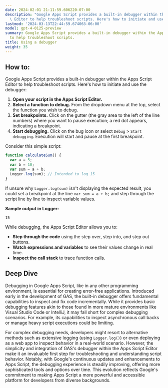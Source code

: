 ```yaml
---
date: 2024-02-01 21:11:59.606220-07:00
description: "Google Apps Script provides a built-in debugger within the Apps Script\
  \ Editor to help troubleshoot scripts. Here's how to initiate and use the debugger:\u2026"
lastmod: '2024-03-13T22:44:59.674063-06:00'
model: gpt-4-0125-preview
summary: Google Apps Script provides a built-in debugger within the Apps Script Editor
  to help troubleshoot scripts.
title: Using a debugger
weight: 35
---
```


## How to:
Google Apps Script provides a built-in debugger within the Apps Script Editor to help troubleshoot scripts. Here's how to initiate and use the debugger:

1. **Open your script in the Apps Script Editor.**
2. **Select a function to debug.** From the dropdown menu at the top, select the function you wish to debug.
3. **Set breakpoints.** Click on the gutter (the gray area to the left of the line numbers) where you want to pause execution; a red dot appears, indicating a breakpoint.
4. **Start debugging.** Click on the bug icon or select `Debug` > `Start debugging`. Execution will start and pause at the first breakpoint.

Consider this simple script:

```javascript
function calculateSum() {
  var a = 5;
  var b = 10;
  var sum = a + b;
  Logger.log(sum); // Intended to log 15
}
```

If unsure why `Logger.log(sum)` isn't displaying the expected result, you could set a breakpoint at the line `var sum = a + b;` and step through the script line by line to inspect variable values.

**Sample output in Logger:**

```plain
15
```

While debugging, the Apps Script Editor allows you to:

- **Step through the code** using the step over, step into, and step out buttons.
- **Watch expressions and variables** to see their values change in real time.
- **Inspect the call stack** to trace function calls.

## Deep Dive
Debugging in Google Apps Script, like in any other programming environment, is essential for creating error-free applications. Introduced early in the development of GAS, the built-in debugger offers fundamental capabilities to inspect and fix code incrementally. While it provides basic debugging features akin to those found in more mature environments like Visual Studio Code or IntelliJ, it may fall short for complex debugging scenarios. For example, its capabilities to inspect asynchronous call backs or manage heavy script executions could be limiting.

For complex debugging needs, developers might resort to alternative methods such as extensive logging (using `Logger.log()`) or even deploying as a web app to inspect behavior in a real-world scenario. However, the simplicity and integration of GAS's debugger within the Apps Script Editor make it an invaluable first step for troubleshooting and understanding script behavior. Notably, with Google's continuous updates and enhancements to Apps Script, the debugging experience is steadily improving, offering more sophisticated tools and options over time. This evolution reflects Google's commitment to making Apps Script a more powerful and accessible platform for developers from diverse backgrounds.
